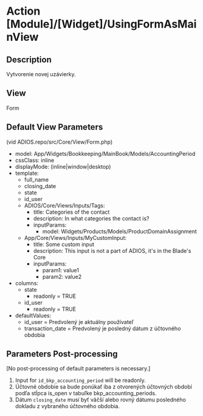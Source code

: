 # Action [Module]/[Widget]/UsingFormAsMainView

## Description

Vytvorenie novej uzávierky.

## View

Form

## Default View Parameters

(vid ADIOS.repo/src/Core/View/Form.php)

* model: App/Widgets/Bookkeeping/MainBook/Models/AccountingPeriod
* cssClass: inline
* displayMode: (inline|window|desktop)
* template:
  * full_name
  * closing_date
  * state
  * id_user
  * ADIOS/Core/Views/Inputs/Tags:
    * title: Categories of the contact
    * description: In what categories the contact is?
    * inputParams:
      * model: Widgets/Products/Models/ProductDomainAssignment
  * App/Core/Views/Inputs/MyCustomInput:
    * title: Some custom input
    * description: This input is not a part of ADIOS, it's in the Blade's Core
    * inputParams:
      * param1: value1
      * param2: value2
* columns:
  * state
    * readonly = TRUE
  * id_user
    * readonly = TRUE
* defaultValues:
  * id_user = Predvolený je aktuálny používateľ
  * transaction_date = Predvolený je posledný dátum z účtovného obdobia

## Parameters Post-processing

[No post-processing of default parameters is necessary.]

  1. Input for `id_bkp_accounting_period` will be readonly.
  2. Účtovné obdobie sa bude ponúkať iba z otvorených účtovných období podľa stĺpca is_open v tabuľke bkp_accounting_periods.
  3. Dátum `closing_date` musí byť väčší alebo rovný dátumu posledného dokladu z vybraného účtovného obdobia.